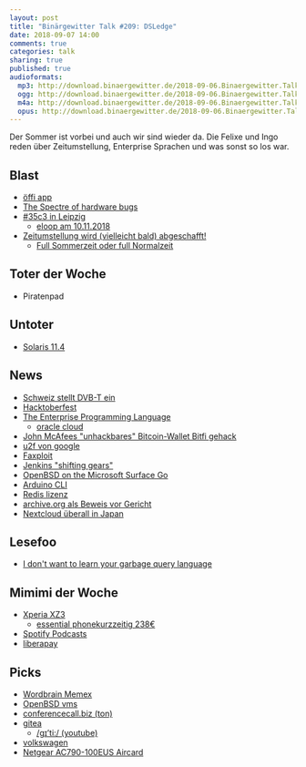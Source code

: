 ```yaml
---
layout: post
title: "Binärgewitter Talk #209: DSLedge"
date: 2018-09-07 14:00
comments: true
categories: talk
sharing: true
published: true
audioformats:
  mp3: http://download.binaergewitter.de/2018-09-06.Binaergewitter.Talk.209.mp3
  ogg: http://download.binaergewitter.de/2018-09-06.Binaergewitter.Talk.209.ogg
  m4a: http://download.binaergewitter.de/2018-09-06.Binaergewitter.Talk.209.m4a
  opus: http://download.binaergewitter.de/2018-09-06.Binaergewitter.Talk.209.opus
---
```

Der Sommer ist vorbei und auch wir sind wieder da. Die Felixe und Ingo reden über Zeitumstellung, Enterprise Sprachen und was sonst so los war.

## Blast
- [öffi app](https://www.golem.de/news/app-fuer-oeffentlichen-nahverkehr-oeffi-ist-wieder-im-play-store-verfuegbar-1809-136343.html )
- [The Spectre of hardware bugs]( https://media.ccc.de/v/froscon2018-2308-keynote )
- [#35c3 in Leipzig]( http://www.lvz.de/Leipzig/Lokales/Hackerkongress-des-Chaos-Computer-Club-2018-wieder-in-Leipzig )
  * [eloop am 10.11.2018]( http://eloop.org )
- [Zeitumstellung wird (vielleicht bald) abgeschafft!]( )
  - [Full Sommerzeit oder full Normalzeit](https://twitter.com/tagesschau/status/1035603889515651073?s=09 )

## Toter der Woche
- Piratenpad

## Untoter
- [Solaris 11.4](https://www.pro-linux.de/news/1/26247/oracle-solaris-114-vorgestellt.html )

## News
- [Schweiz stellt DVB-T ein]( https://www.golem.de/news/dvb-t-die-schweiz-stellt-ihr-antennenfernsehen-komplett-ein-1809-136411.html )
- [Hacktoberfest]( https://hacktoberfest.digitalocean.com/ )
- [The Enterprise Programming Language]( https://github.com/joaomilho/Enterprise )
  * [oracle cloud]( https://twitter.com/JacobTorrey/status/1036364754997202947 )
- [John McAfees "unhackbares" Bitcoin-Wallet Bitfi gehack]( 
https://www.heise.de/security/meldung/John-McAfees-unhackbares-Bitcoin-Wallet-Bitfi-gehackt-mehrmals-4152116.html )
- [u2f von google]( http://web.archive.org/web/20180830120013/https://store.google.com/product/titan_security_key_kit )
- [Faxploit]( https://research.checkpoint.com/sending-fax-back-to-the-dark-ages/ )
- [Jenkins "shifting gears"]( https://jenkins.io/blog/2018/08/31/shifting-gears/ )
- [OpenBSD on the Microsoft Surface Go]( https://jcs.org/2018/08/31/surface_go )
- [Arduino CLI]( https://github.com/arduino/arduino-cli )
- [Redis lizenz]( https://www.heise.de/developer/meldung/Redis-Labs-schraenkt-freie-Verwendung-seiner-quelloffenen-In-Memory-Datenbank-ein-4144106.html )
- [archive.org als Beweis vor Gericht]( https://www.theregister.co.uk/2018/09/04/wayback_machine_legit/ )
- [Nextcloud überall in Japan]( https://nextcloud.com/blog/japan-to-add-millions-of-new-nodes-to-federated-nextcloud-network/ )


## Lesefoo
- [I don't want to learn your garbage query language]( https://erikbern.com/2018/08/30/i-dont-want-to-learn-your-garbage-query-language.html )

## Mimimi der Woche

- [Xperia XZ3]( https://www.sonymobile.com/global-en/products/phones/xperia-xz3/ )
  * [essential phone]( https://www.essential.com/de )[kurzzeitig 238€]( https://www.mydealz.de/deals/essential-phone-in-halo-gray-bei-amazoncom-1221159 )
- [Spotify Podcasts]( https://twitter.com/l33tname/status/1036161863787192321 )
- [liberapay]( https://liberapay.com/ )

## Picks
- [Wordbrain Memex]()
- [OpenBSD vms]( https://openbsd.amsterdam/ )
- [conferencecall.biz (ton)]( http://conferencecall.biz/ )
- [gitea]( https://gitea.io/en-us/ )
  * [/ɡɪ’ti:/ (youtube)]( https://www.youtube.com/watch?v=EM71-2uDAoY&feature=youtu.be )
- [volkswagen]( https://github.com/auchenberg/volkswagen )
- [Netgear AC790-100EUS Aircard]( https://amzn.to/2CtQNMR )
